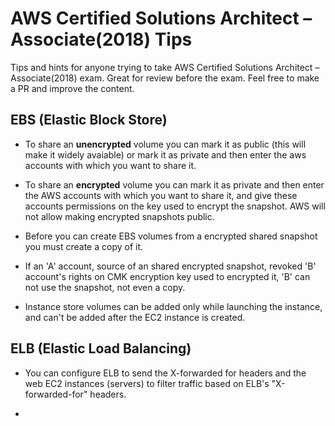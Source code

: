# AWS Certified Solutions Architect – Associate(2018) Tips
Tips and hints for anyone trying to take AWS Certified Solutions Architect – Associate(2018) exam. Great for review before the exam. Feel free to make a PR and improve the content.

## EBS (Elastic Block Store)

- To share an **unencrypted** volume you can mark it as public (this will make it widely avaiable) or mark it as private and then enter the aws accounts with which you want to share it.

- To share an **encrypted** volume you can mark it as private and then enter the AWS accounts with which you want to share it, and give these accounts permissions on the key used to encrypt the snapshot. AWS will not allow making encrypted snapshots public.

- Before you can create EBS volumes from a encrypted shared snapshot you must create a copy of it.

- If an 'A' account, source of an shared encrypted snapshot, revoked 'B' account's rights on CMK encryption key used to encrypted it, 'B' can not use the snapshot, not even a copy.  

- Instance store volumes can be added only while launching the instance, and can't be added after the EC2 instance is created.

## ELB (Elastic Load Balancing)

- You can configure ELB to send the X-forwarded for headers and the web EC2 instances (servers) to filter traffic based on ELB's "X-forwarded-for" headers.

- 
